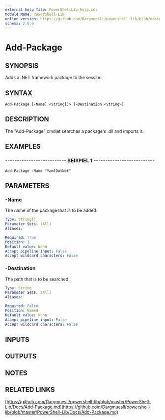 ```yaml
---
external help file: PowerShellLib-help.xml
Module Name: PowerShell-Lib
online version: https://github.com/Dargmuesli/powershell-lib/blob/master/PowerShell-Lib/Docs/Add-Package.md
schema: 2.0.0
---
```


# Add-Package

## SYNOPSIS
Adds a .NET framework package to the session.

## SYNTAX

```
Add-Package [-Name] <String[]> [-Destination <String>]
```

## DESCRIPTION
The "Add-Package" cmdlet searches a package's .dll and imports it.

## EXAMPLES

### -------------------------- BEISPIEL 1 --------------------------
```
Add-Package -Name "YamlDotNet"
```

## PARAMETERS

### -Name
The name of the package that is to be added.

```yaml
Type: String[]
Parameter Sets: (All)
Aliases: 

Required: True
Position: 1
Default value: None
Accept pipeline input: False
Accept wildcard characters: False
```

### -Destination
The path that is to be searched.

```yaml
Type: String
Parameter Sets: (All)
Aliases: 

Required: False
Position: Named
Default value: None
Accept pipeline input: False
Accept wildcard characters: False
```

## INPUTS

## OUTPUTS

## NOTES

## RELATED LINKS

[https://github.com/Dargmuesli/powershell-lib/blob/master/PowerShell-Lib/Docs/Add-Package.md](https://github.com/Dargmuesli/powershell-lib/blob/master/PowerShell-Lib/Docs/Add-Package.md)

